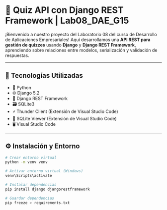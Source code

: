 # 🧠 Quiz API con Django REST Framework | Lab08_DAE_G15

¡Bienvenido a nuestro proyecto del Laboratorio 08 del curso de Desarrollo de Aplicaciones Empresariales! Aquí desarrollamos una **API REST para gestión de quizzes** usando **Django** y **Django REST Framework**, aprendiendo sobre relaciones entre modelos, serialización y validación de respuestas.

---

## 📌 Tecnologías Utilizadas

- 🐍 Python
- 🌐 Django 5.2
- 🔧 Django REST Framework
- 🗃️ SQLite3
- ⚡ Thunder Client (Extensión de Visual Studio Code)
- 🧩 SQLite Viewer (Extensión de Visual Studio Code)
- 🖥️ Visual Studio Code

---

## ⚙️ Instalación y Entorno

```bash
# Crear entorno virtual
python -m venv venv

# Activar entorno virtual (Windows)
venv\Scripts\activate

# Instalar dependencias
pip install django djangorestframework

# Guardar dependencias
pip freeze > requirements.txt
